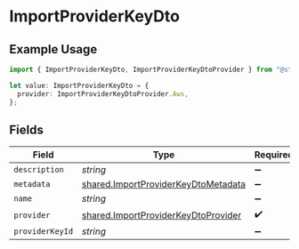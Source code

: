 # ImportProviderKeyDto

## Example Usage

```typescript
import { ImportProviderKeyDto, ImportProviderKeyDtoProvider } from "@starton/sdk/sdk/models/shared";

let value: ImportProviderKeyDto = {
  provider: ImportProviderKeyDtoProvider.Aws,
};
```

## Fields

| Field                                                                                             | Type                                                                                              | Required                                                                                          | Description                                                                                       |
| ------------------------------------------------------------------------------------------------- | ------------------------------------------------------------------------------------------------- | ------------------------------------------------------------------------------------------------- | ------------------------------------------------------------------------------------------------- |
| `description`                                                                                     | *string*                                                                                          | :heavy_minus_sign:                                                                                | N/A                                                                                               |
| `metadata`                                                                                        | [shared.ImportProviderKeyDtoMetadata](../../../sdk/models/shared/importproviderkeydtometadata.md) | :heavy_minus_sign:                                                                                | N/A                                                                                               |
| `name`                                                                                            | *string*                                                                                          | :heavy_minus_sign:                                                                                | N/A                                                                                               |
| `provider`                                                                                        | [shared.ImportProviderKeyDtoProvider](../../../sdk/models/shared/importproviderkeydtoprovider.md) | :heavy_check_mark:                                                                                | N/A                                                                                               |
| `providerKeyId`                                                                                   | *string*                                                                                          | :heavy_minus_sign:                                                                                | N/A                                                                                               |
